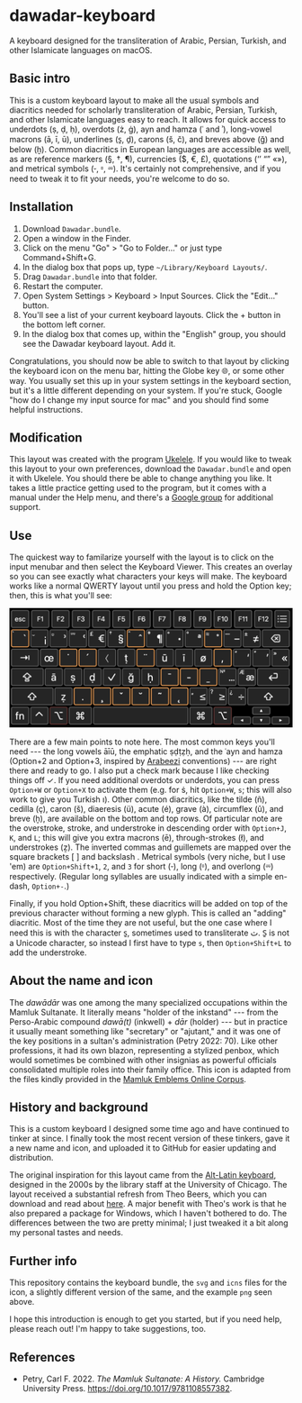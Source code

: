# dawadar-keyboard
A keyboard designed for the transliteration of Arabic, Persian, Turkish, and other Islamicate languages on macOS.

## Basic intro
This is a custom keyboard layout to make all the usual symbols and diacritics needed for scholarly transliteration of Arabic, Persian, Turkish, and other Islamicate languages easy to reach.  It allows for quick access to underdots (ṣ, ḍ, ḥ), overdots (ż, ġ), ayn and hamza (ʿ and ʾ), long-vowel macrons (ā, ī, ū), underlines (s̱, ḏ), carons (š, č), and breves above (ğ) and below (ḫ).  Common diacritics in European languages are accessible as well, as are reference markers (§, †, ¶), currencies ($, €, £), quotations (‘’ “” «»), and metrical symbols (⏑, ⏒, ⏔).  It's certainly not comprehensive, and if you need to tweak it to fit your needs, you're welcome to do so.

## Installation
1. Download `Dawadar.bundle`.
2. Open a window in the Finder.
3. Click on the menu "Go" > "Go to Folder…" or just type Command+Shift+G.
4. In the dialog box that pops up, type `~/Library/Keyboard Layouts/`.
5. Drag `Dawadar.bundle` into that folder.
6. Restart the computer.
7. Open System Settings > Keyboard > Input Sources. Click the "Edit…" button.
8. You'll see a list of your current keyboard layouts. Click the + button in the bottom left corner. 
9. In the dialog box that comes up, within the "English" group, you should see the Dawadar keyboard layout. Add it.

Congratulations, you should now be able to switch to that layout by clicking the keyboard icon on the menu bar, hitting the Globe key 🌐, or some other way.  You usually set this up in your system settings in the keyboard section, but it's a little different depending on your system.  If you're stuck, Google "how do I change my input source for mac" and you should find some helpful instructions.

## Modification
This layout was created with the program [Ukelele](https://software.sil.org/ukelele/).  If you would like to tweak this layout to your own preferences, download the `Dawadar.bundle` and open it with Ukelele.  You should there be able to change anything you like.  It takes a little practice getting used to the program, but it comes with a manual under the Help menu, and there's a [Google group](http://groups.google.com/group/ukelele-users) for additional support.

## Use
The quickest way to familarize yourself with the layout is to click on the input menubar and then select the Keyboard Viewer.  This creates an overlay so you can see exactly what characters your keys will make.  The keyboard works like a normal QWERTY layout until you press and hold the Option key; then, this is what you'll see:

![Keyboard layout when Option is pressed](OptionKeys.png)

There are a few main points to note here.  The most common keys you'll need --- the long vowels āīū, the emphatic ṣḍṭẓḥ, and the ʿayn and hamza (Option+2 and Option+3, inspired by [Arabeezi](https://en.wikipedia.org/wiki/Arabic_chat_alphabet) conventions) --- are right there and ready to go.  I also put a check mark because I like checking things off ✓.  If you need additional overdots or underdots, you can press `Option+W` or `Option+X` to activate them (e.g. for ṡ, hit `Option+W`, `s`; this will also work to give you Turkish ı).  Other common diacritics, like the tilde (ñ), cedilla (ç), caron (š), diaeresis (ü), acute (é), grave (à), circumflex (û), and breve (ḫ), are available on the bottom and top rows.  Of particular note are the overstroke, stroke, and understroke in descending order with `Option+J`, `K`, and `L`; this will give you extra macrons (ē), through-strokes (ł), and understrokes (ẕ).  The inverted commas and guillemets are mapped over the square brackets [ ] and backslash \.  Metrical symbols (very niche, but I use 'em) are `Option+Shift+1`, `2`, and `3` for short (⏑), long (⏒), and overlong (⏔) respectively. (Regular long syllables are usually indicated with a simple en-dash, `Option+-`.)

Finally, if you hold Option+Shift, these diacritics will be added on top of the previous character without forming a new glyph.  This is called an "adding" diacritic.  Most of the time they are not useful, but the one case where I need this is with the character s̱, sometimes used to transliterate ث.  S̱ is not a Unicode character, so instead I first have to type `s`, then `Option+Shift+L` to add the understroke. 

## About the name and icon
The *dawādār* was one among the many specialized occupations within the Mamluk Sultanate.  It literally means "holder of the inkstand" --- from the Perso-Arabic compound *dawā(t)* (inkwell) + *dār* (holder) --- but in practice it usually meant something like "secretary" or "ajutant," and it was one of the key positions in a sultan's administration (Petry 2022: 70).  Like other professions, it had its own blazon, representing a stylized penbox, which would sometimes be combined with other insignias as powerful officials consolidated multiple roles into their family office.  This icon is adapted from the files kindly provided in the [Mamluk Emblems Online Corpus](https://heraldicart.org/mamluk-emblems-online-corpus/).

<!-- This simple version of the insignia is adapted from Heath 1984 (I know, it's not academic; but hey, it's just an icon).  -->

## History and background
This is a custom keyboard I designed some time ago and have continued to tinker at since.  I finally took the most recent version of these tinkers, gave it a new name and icon, and uploaded it to GitHub for easier updating and distribution.

The original inspiration for this layout came from the [Alt-Latin keyboard](https://www.lib.uchicago.edu/e/collections/mideast/encyclopedia/alt-latin.html), designed in the 2000s by the library staff at the University of Chicago. The layout received a substantial refresh from Theo Beers, which you can download and read about [here](https://medium.com/@tbeers/the-alt-latin-keyboard-layout-windows-version-701c64f8bfd8). A major benefit with Theo's work is that he also prepared a package for Windows, which I haven't bothered to do.  The differences between the two are pretty minimal; I just tweaked it a bit along my personal tastes and needs.

## Further info
This repository contains the keyboard bundle, the `svg` and `icns` files for the icon, a slightly different version of the same, and the example `png` seen above.

I hope this introduction is enough to get you started, but if you need help, please reach out!  I'm happy to take suggestions, too. 

## References
- Petry, Carl F. 2022. *The Mamluk Sultanate: A History.* Cambridge University Press. <https://doi.org/10.1017/9781108557382>.

<!-- - Heath, Ian. 1984. *Armies of the Middle Ages, Volume 2: The Ottoman Empire, Eastern Europe and the Near East, 1300-1500*. Goring-by-Sea, Sussex: Wargames Research Group. -->
